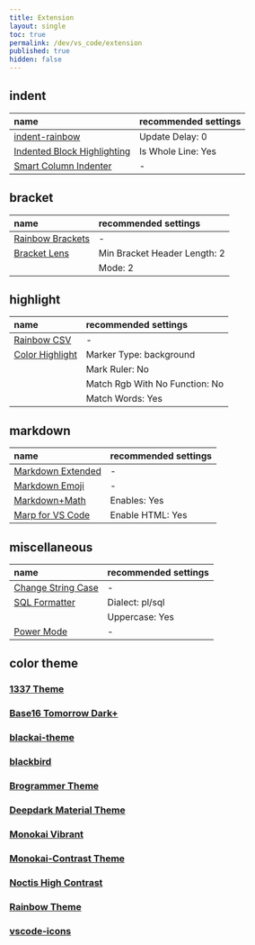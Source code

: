```yaml
---
title: Extension
layout: single
toc: true
permalink: /dev/vs_code/extension
published: true
hidden: false
---
```


<head>
  <base target="blank">
</head>

## indent

| name | recommended settings |
| :-   | :-                   |
| [indent-rainbow](https://marketplace.visualstudio.com/items?itemName=oderwat.indent-rainbow) | Update Delay: 0 |
| [Indented Block Highlighting](https://marketplace.visualstudio.com/items?itemName=byi8220.indented-block-highlighting) | Is Whole Line: Yes |
| [Smart Column Indenter](https://marketplace.visualstudio.com/items?itemName=lmcarreiro.vscode-smart-column-indenter) | - |

## bracket

| name | recommended settings |
| :-   | :-                   |
| [Rainbow Brackets](https://marketplace.visualstudio.com/items?itemName=2gua.rainbow-brackets) | - |
| [Bracket Lens](https://marketplace.visualstudio.com/items?itemName=wraith13.bracket-lens) | Min Bracket Header Length: 2 |
| | Mode: 2 |

## highlight

| name | recommended settings |
| :-   | :-                   |
| [Rainbow CSV](https://marketplace.visualstudio.com/items?itemName=mechatroner.rainbow-csv) | - |
| [Color Highlight](https://marketplace.visualstudio.com/items?itemName=naumovs.color-highlight) | Marker Type: background |
| | Mark Ruler: No |
| | Match Rgb With No Function: No |
| | Match Words: Yes |

## markdown

| name | recommended settings |
| :-   | :-                   |
| [Markdown Extended](https://marketplace.visualstudio.com/items?itemName=jebbs.markdown-extended) | - |
| [Markdown Emoji](https://marketplace.visualstudio.com/items?itemName=bierner.markdown-emoji) | - |
| [Markdown+Math](https://marketplace.visualstudio.com/items?itemName=goessner.mdmath) | Enables: Yes |
| [Marp for VS Code](https://marketplace.visualstudio.com/items?itemName=marp-team.marp-vscode) | Enable HTML: Yes |

## miscellaneous

| name | recommended settings |
| :-   | :-                   |
| [Change String Case](https://marketplace.visualstudio.com/items?itemName=maximus136.change-string-case) | - |
| [SQL Formatter](https://marketplace.visualstudio.com/items?itemName=adpyke.vscode-sql-formatter) | Dialect: pl/sql |
| | Uppercase: Yes |
| [Power Mode](https://marketplace.visualstudio.com/items?itemName=hoovercj.vscode-power-mode) | - |

## color theme

### [1337 Theme](https://marketplace.visualstudio.com/items?itemName=ms-vscode.Theme-1337)
### [Base16 Tomorrow Dark+](https://marketplace.visualstudio.com/items?itemName=emily-curry.base16-tomorrow-dark-vscode)
### [blackai-theme](https://marketplace.visualstudio.com/items?itemName=asilverio.blackai-visual-studio-code)
### [blackbird](https://marketplace.visualstudio.com/items?itemName=MattGleich.theme-blackbird)
### [Brogrammer Theme](https://marketplace.visualstudio.com/items?itemName=gerane.Theme-Brogrammer)
### [Deepdark Material Theme](https://marketplace.visualstudio.com/items?itemName=Nimda.deepdark-material)
### [Monokai Vibrant](https://marketplace.visualstudio.com/items?itemName=s3gf4ult.monokai-vibrant)
### [Monokai-Contrast Theme](https://marketplace.visualstudio.com/items?itemName=gerane.Theme-Monokai-Contrast)
### [Noctis High Contrast](https://marketplace.visualstudio.com/items?itemName=Kamen.noctis-high-contrast)
### [Rainbow Theme](https://marketplace.visualstudio.com/items?itemName=Saikumarchinna.rainbow)
### [vscode-icons](https://marketplace.visualstudio.com/items?itemName=vscode-icons-team.vscode-icons)
